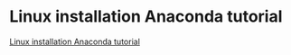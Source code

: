 # Linux installation Anaconda tutorial
[Linux installation Anaconda tutorial](https://aiwithcloud.com/2022/09/16/linux_installation_anaconda_tutorial/)